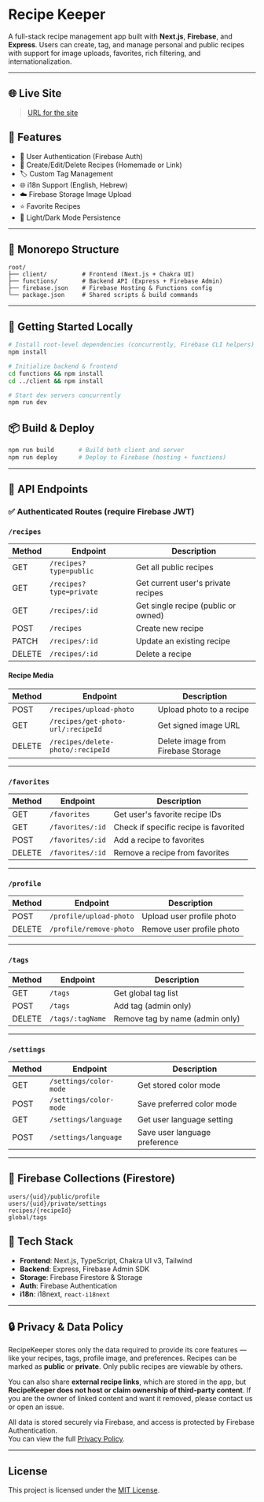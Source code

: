 # Recipe Keeper

A full-stack recipe management app built with **Next.js**, **Firebase**, and **Express**. Users can create, tag, and manage personal and public recipes with support for image uploads, favorites, rich filtering, and internationalization.

---

## 🌐 Live Site

> [URL for the site](https://recipekeeper-3a217.firebaseapp.com)

## 🚀 Features

* 🔐 User Authentication (Firebase Auth)
* 📝 Create/Edit/Delete Recipes (Homemade or Link)
* 🏷️ Custom Tag Management
* 🌐 i18n Support (English, Hebrew)
* ☁️ Firebase Storage Image Upload
* ⭐ Favorite Recipes
* 🎨 Light/Dark Mode Persistence

---

## 📁 Monorepo Structure

```
root/
├── client/          # Frontend (Next.js + Chakra UI)
├── functions/       # Backend API (Express + Firebase Admin)
├── firebase.json    # Firebase Hosting & Functions config
└── package.json     # Shared scripts & build commands
```

---

## 🔧 Getting Started Locally

```bash
# Install root-level dependencies (concurrently, Firebase CLI helpers)
npm install

# Initialize backend & frontend
cd functions && npm install
cd ../client && npm install

# Start dev servers concurrently
npm run dev
```

## 📦 Build & Deploy

```bash
npm run build       # Build both client and server
npm run deploy      # Deploy to Firebase (hosting + functions)
```

---

## 📡 API Endpoints

### ✅ Authenticated Routes (require Firebase JWT)

### `/recipes`

| Method | Endpoint                   | Description                         |
| ------ | -------------------------- | ----------------------------------- |
| GET    | `/recipes?type=public`     | Get all public recipes              |
| GET    | `/recipes?type=private`    | Get current user's private recipes  |
| GET    | `/recipes/:id`             | Get single recipe (public or owned) |
| POST   | `/recipes`                 | Create new recipe                   |
| PATCH  | `/recipes/:id`             | Update an existing recipe           |
| DELETE | `/recipes/:id`             | Delete a recipe                     |

#### Recipe Media

| Method | Endpoint                           | Description                        |
| ------ | ---------------------------------- | ---------------------------------- |
| POST   | `/recipes/upload-photo`            | Upload photo to a recipe           |
| GET    | `/recipes/get-photo-url/:recipeId` | Get signed image URL               |
| DELETE | `/recipes/delete-photo/:recipeId`  | Delete image from Firebase Storage |

---

### `/favorites`

| Method | Endpoint         | Description                           |
| ------ | ---------------- | ------------------------------------- |
| GET    | `/favorites`     | Get user's favorite recipe IDs        |
| GET    | `/favorites/:id` | Check if specific recipe is favorited |
| POST   | `/favorites/:id` | Add a recipe to favorites             |
| DELETE | `/favorites/:id` | Remove a recipe from favorites        |

---

### `/profile`

| Method | Endpoint                | Description               |
| ------ | ----------------------- | ------------------------- |
| POST   | `/profile/upload-photo` | Upload user profile photo |
| DELETE | `/profile/remove-photo` | Remove user profile photo |

---

### `/tags`

| Method | Endpoint         | Description                     |
| ------ | ---------------- | ------------------------------- |
| GET    | `/tags`          | Get global tag list             |
| POST   | `/tags`          | Add tag (admin only)            |
| DELETE | `/tags/:tagName` | Remove tag by name (admin only) |

---

### `/settings`

| Method | Endpoint               | Description                   |
| ------ | ---------------------- | ----------------------------- |
| GET    | `/settings/color-mode` | Get stored color mode         |
| POST   | `/settings/color-mode` | Save preferred color mode     |
| GET    | `/settings/language`   | Get user language setting     |
| POST   | `/settings/language`   | Save user language preference |

---

## 🔐 Firebase Collections (Firestore)

```
users/{uid}/public/profile
users/{uid}/private/settings
recipes/{recipeId}
global/tags
```

## 🧩 Tech Stack

* **Frontend**: Next.js, TypeScript, Chakra UI v3, Tailwind
* **Backend**: Express, Firebase Admin SDK
* **Storage**: Firebase Firestore & Storage
* **Auth**: Firebase Authentication
* **i18n**: i18next, `react-i18next`

---
## 🔒 Privacy & Data Policy

RecipeKeeper stores only the data required to provide its core features — like your recipes, tags, profile image, and preferences. Recipes can be marked as **public** or **private**. Only public recipes are viewable by others.

You can also share **external recipe links**, which are stored in the app, but **RecipeKeeper does not host or claim ownership of third-party content**. If you are the owner of linked content and want it removed, please contact us or open an issue.

All data is stored securely via Firebase, and access is protected by Firebase Authentication.  
You can view the full [Privacy Policy](./PRIVACY.md).

---

## License

This project is licensed under the [MIT License](./LICENSE).
